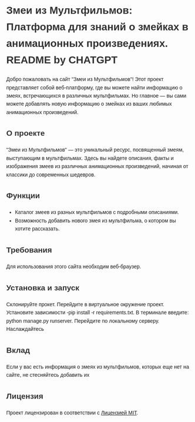 <!DOCTYPE html>
<html>
<head>
  <style>
    /* Применение стилей для README */
    body {
      font-family: Arial, sans-serif;
      margin: 20px;
      line-height: 1.6;
    }
    h1, h2, h3 {
      color: #333;
    }
    code {
      background-color: #f4f4f4;
      border: 1px solid #ddd;
      border-left: 3px solid #f36d33;
      color: #666;
      display: block;
      margin: 20px 0;
      padding: 10px;
      width: 100%;
      overflow: auto;
    }
    ul {
      list-style-type: disc;
    }
    .container {
      max-width: 800px;
      margin: auto;
    }
  </style>
</head>
<body>
<div class="container">
  <h1>Змеи из Мультфильмов: Платформа для знаний о змейках в анимационных произведениях. README by CHATGPT</h1>

  <p>Добро пожаловать на сайт "Змеи из Мультфильмов"! Этот проект представляет собой веб-платформу, где вы можете найти информацию о змеях, встречающихся в различных мультфильмах. Но главное — вы сами можете добавлять новую информацию о змейках из ваших любимых анимационных произведений.</p>

  <h2>О проекте</h2>

  <p>"Змеи из Мультфильмов" — это уникальный ресурс, посвященный змеям, выступающим в мультфильмах. Здесь вы найдете описания, факты и изображения змеев из различных анимационных произведений, начиная от классики до современных шедевров.</p>

  <h2>Функции</h2>

  <ul>
    <li>Каталог змеев из разных мультфильмов с подробными описаниями.</li>
    <li>Возможность добавить нового змея из мультфильма, о котором вы хотите рассказать.</li>
  </ul>

  <h2>Требования</h2>

  <p>Для использования этого сайта необходим веб-браузер.</p>

  <h2>Установка и запуск</h2>

  <p>Склонируйте прокет. Перейдите в виртуальное окружение проект. Установите зависимости -pip install -r requirements.txt. В терминале введите: python manage.py runserver. Перейдите по локальному серверу. Наслаждайтесь</p>


  <h2>Вклад</h2>

  <p>Если у вас есть информация о змеях из мультфильмов, которых еще нет на сайте, не стесняйтесь добавить их</p>

  <h2>Лицензия</h2>

  <p>Проект лицензирован в соответствии с <a href="LICENSE">Лицензией MIT</a>.</p>
</div>
</body>
</html>

